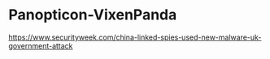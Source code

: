# Panopticon-VixenPanda

https://www.securityweek.com/china-linked-spies-used-new-malware-uk-government-attack
